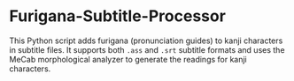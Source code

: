 # Furigana-Subtitle-Processor
This Python script adds furigana (pronunciation guides) to kanji characters in subtitle files. It supports both `.ass` and `.srt` subtitle formats and uses the MeCab morphological analyzer to generate the readings for kanji characters.
